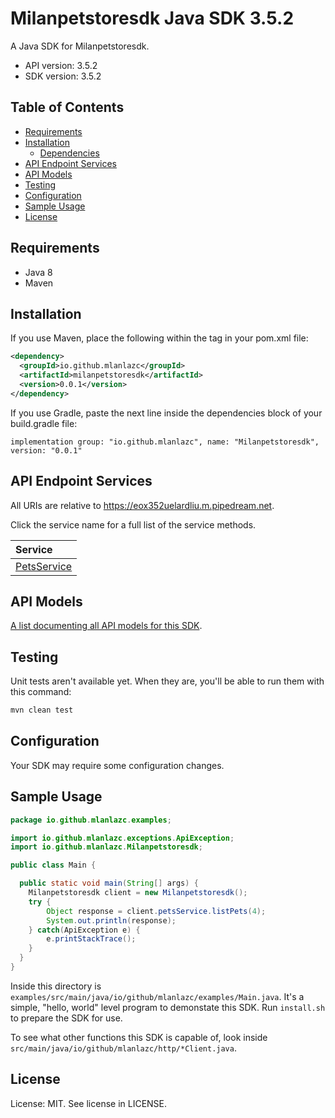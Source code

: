 # Milanpetstoresdk Java SDK 3.5.2

A Java SDK for Milanpetstoresdk.

- API version: 3.5.2
- SDK version: 3.5.2

## Table of Contents

- [Requirements](#requirements)
- [Installation](#installation)
  - [Dependencies](#dependencies)
- [API Endpoint Services](#api-endpoint-services)
- [API Models](#api-models)
- [Testing](#testing)
- [Configuration](#configuration)
- [Sample Usage](#sample-usage)
- [License](#license)

## Requirements

- Java 8
- Maven

## Installation

If you use Maven, place the following within the <dependencies> tag in your pom.xml file:

```XML
<dependency>
  <groupId>io.github.mlanlazc</groupId>
  <artifactId>milanpetstoresdk</artifactId>
  <version>0.0.1</version>
</dependency>
```

If you use Gradle, paste the next line inside the dependencies block of your build.gradle file:

```Gradle
implementation group: "io.github.mlanlazc", name: "Milanpetstoresdk", version: "0.0.1"
```

## API Endpoint Services

All URIs are relative to https://eox352uelardliu.m.pipedream.net.

Click the service name for a full list of the service methods.

| Service                                                                        |
| :----------------------------------------------------------------------------- |
| [PetsService](src/main/java/io/github/mlanlazc/services/README.md#petsservice) |

## API Models

[A list documenting all API models for this SDK](src/main/java/io/github/mlanlazc//models/README.md#milanpetstoresdk-models).

## Testing

Unit tests aren't available yet. When they are, you'll be able to run them with this command:

```Bash
mvn clean test
```

## Configuration

Your SDK may require some configuration changes.

## Sample Usage

```Java
package io.github.mlanlazc.examples;

import io.github.mlanlazc.exceptions.ApiException;
import io.github.mlanlazc.Milanpetstoresdk;

public class Main {

  public static void main(String[] args) {
    Milanpetstoresdk client = new Milanpetstoresdk();
    try {
        Object response = client.petsService.listPets(4);
        System.out.println(response);
    } catch(ApiException e) {
        e.printStackTrace();
    }
  }
}

```

Inside this directory is `examples/src/main/java/io/github/mlanlazc/examples/Main.java`. It's a simple, "hello, world" level program to demonstate this SDK. Run `install.sh` to prepare the SDK for use.

To see what other functions this SDK is capable of, look inside `src/main/java/io/github/mlanlazc/http/*Client.java`.

## License

License: MIT. See license in LICENSE.
